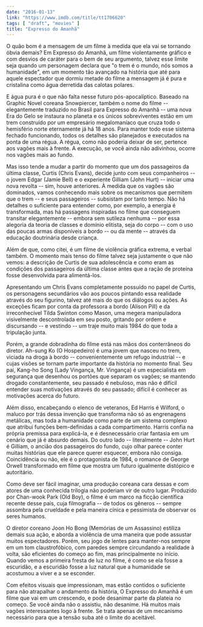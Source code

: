 ```yaml
---
date: "2016-01-13"
link: "https://www.imdb.com/title/tt1706620"
tags: [ "draft", "movies" ]
title: "Expresso do Amanhã"
---
```

O quão bom é a mensagem de um filme à medida que ela vai se tornando óbvia demais? Em Expresso do Amanhã, um filme violentamente gráfico e com desvios de caráter para o bem de seu argumento, talvez esse limite seja quando um personagem declara que "o trem é o mundo, nós somos a humanidade", em um momento tão avançado na história que até para aquele espectador que dormiu metade do filme a mensagem já é pura e cristalina como água derretida das calotas polares.

E água pura é o que não falta nesse futuro pós-apocalíptico. Baseado na Graphic Novel coreana Snowpiercer, também o nome do filme -- elegantemente traduzido no Brasil para Expresso do Amanhã -- uma nova Era do Gelo se instaura no planeta e os únicos sobreviventes estão em um trem construído por um empresário megalomaníaco que cruza todo o hemisfério norte eternamente já há 18 anos. Para manter todo esse sistema fechado funcionando, todos os detalhes são planejados e executados na ponta de uma régua. A régua, como não poderia deixar de ser, pertence aos vagões mais à frente. A execução, se você ainda não adivinhou, ocorre nos vagões mais ao fundo.

Mas isso tende a mudar a partir do momento que um dos passageiros da última classe, Curtis (Chris Evans), decide junto com seus companheiros -- o jovem Edgar (Jamie Bell) e o experiente Gilliam (John Hurt) -- iniciar uma nova revolta -- sim, houve anteriores. À medida que os vagões são dominados, vamos conhecendo mais sobre os mecanismos que permitem que o trem -- e seus passageiros -- subsistam por tanto tempo. Não há detalhes o suficiente para entender como, por exemplo, a energia é transformada, mas há passagens inspiradas no filme que conseguem transitar elegantemente -- embora sem sutileza nenhuma -- por essa alegoria da teoria de classes e domínio elitista, seja do corpo -- com o uso das poucas armas disponíveis a bordo -- ou da mente -- através da educação doutrinária desde criança.

Além de que, como citei, é um filme de violência gráfica extrema, e verbal também. O momento mais tenso do filme talvez seja justamente o que não vemos: a descrição de Curtis de sua adolescência e como eram as condições dos passageiros da última classe antes que a ração de proteína fosse desenvolvida para alimentá-los.

Apresentando um Chris Evans completamente possuído no papel de Curtis, os personagens secundários vão aos poucos pintando essa realidade através do seu figurino, talvez até mais do que os diálogos ou ações. As exceções ficam por conta da professora a bordo (Alison Pill) e da irreconhecível Tilda Swinton como Mason, uma megera manipuladora visivelmente descontrolada em seu posto, gritando por ordem e discursando -- e vestindo -- um traje muito mais 1984 do que toda a tripulação junta.

Porém, a grande dobradinha do filme está nas mãos dos conterrâneos do diretor. Ah-sung Ko (O Hospedeiro) é uma jovem que nasceu no trem, viciada na droga à bordo -- convenientemente um refugo industrial -- e cujas visões se tornam parte importante da história no momento final. Seu pai, Kang-ho Song (Lady Vingança, Mr. Vingança) é um especialista em segurança que desenhou os portões que separam os vagões; se mantendo drogado constantemente, seu passado é nebuloso, mas não é difícil entender suas motivações através do seu passado; difícil é conhecer as motivações acerca do futuro.

Além disso, encabeçando o elenco de veteranos, Ed Harris é Wilford, o maluco por trás dessa invenção que transforma não só as engrenagens metálicas, mas toda a humanidade como parte de um sistema complexo que atribui funções bem-definidas a cada compartimento. Harris confia na própria premissa para explicá-la, e é desnecessário criar fantasia em um cenário que já é absurdo demais. Do outro lado -- literalmente -- John Hurt é Gilliam, o ancião dos passageiros do fundo, cujo olhar parece conter muitas histórias que ele parece querer esquecer, embora não consiga. Coincidência ou não, ele é o protagonista de 1984, o romance de George Orwell transformado em filme que mostra um futuro igualmente distópico e autoritário.

Como deve ser fácil imaginar, uma produção coreana cara dessas e com atores de uma conhecida trilogia não poderiam vir de outro lugar. Produzido por Chan-wook Park (Old Boy), o filme é um marco na ficção científica recente desse país, cuja filmografia -- de todos os gêneros -- sempre assombra pela crueldade e pela maneira cínica e pessimista de observar os seres humanos.

O diretor coreano Joon Ho Bong (Memórias de um Assassino) estiliza demais sua ação, e aborda a violência de uma maneira que pode assustar muitos espectadores. Porém, seu jogo de lentes para manter-nos sempre em um tom claustrofóbico, com paredes sempre circundando a realidade à volta, são eficientes do começo ao fim, mas principalmente no início. Quando vemos a primeira fresta de luz no filme, é como se ela fosse a escuridão, e a escuridão fosse a luz natural que a humanidade se acostumou a viver e a se esconder.

Com efeitos visuais que impressionam, mas estão contidos o suficiente para não atrapalhar o andamento da história, O Expresso do Amanhã é um filme que vai em um crescendo, e pode desanimar parte da plateia no começo. Se você ainda não o assistiu, não desanime. Há muitos mais vagões interessantes logo à frente. Se trata apenas de um mecanismo necessário para que a tensão suba até o limite do aceitável.
